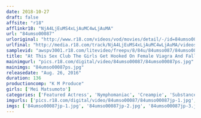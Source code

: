 ```yaml
---
date: 2018-10-27
draft: false
affsite: "r18"
afflinkr18: "NjA4LjEuMS4xLjAuMC4wLjAuMA"
url: "84umso00087"
urloriginal: "http://www.r18.com/videos/vod/movies/detail/-/id=84umso00087"
urlfinal: "http://media.r18.com/track/NjA4LjEuMS4xLjAuMC4wLjAuMA/videos/vod/movies/detail/-/id=84umso00087"
samplevid: "awspv3001.r18.com/litevideo/freepv/8/84u/84umso087/84umso087_dmb_w.mp4"
title: "At This Sex Club The Girls Get Hooked On Female Viagra And Fall Victim To The Disease Of Ecstasy!? They Drool And Hunger For Cock So Much That They Finally Need To Have 2 Cocks Inside At Once Until They Practically Choke And Faint In Ultra Throbbing Creampie Sex! 135 Minutes!! Mei Matsumoto"
mainimgurl: "pics.r18.com/digital/video/84umso00087/84umso00087ps.jpg"
mainimgs: "84umso00087ps.jpg"
releasedate: "Aug. 26, 2016"
duration: 136
productioncomp: "K M Produce"
girls: ['Mei Matsumoto']
categories: ['Featured Actress', 'Nymphomaniac', 'Creampie', 'Substance Use', 'Huge Dick - Large Dick', 'Hi-Def']
imgurls: ['pics.r18.com/digital/video/84umso00087/84umso00087jp-1.jpg', 'pics.r18.com/digital/video/84umso00087/84umso00087jp-2.jpg', 'pics.r18.com/digital/video/84umso00087/84umso00087jp-3.jpg', 'pics.r18.com/digital/video/84umso00087/84umso00087jp-4.jpg', 'pics.r18.com/digital/video/84umso00087/84umso00087jp-5.jpg', 'pics.r18.com/digital/video/84umso00087/84umso00087jp-6.jpg', 'pics.r18.com/digital/video/84umso00087/84umso00087jp-7.jpg', 'pics.r18.com/digital/video/84umso00087/84umso00087jp-8.jpg', 'pics.r18.com/digital/video/84umso00087/84umso00087jp-9.jpg', 'pics.r18.com/digital/video/84umso00087/84umso00087jp-10.jpg', 'pics.r18.com/digital/video/84umso00087/84umso00087jp-11.jpg', 'pics.r18.com/digital/video/84umso00087/84umso00087jp-12.jpg', 'pics.r18.com/digital/video/84umso00087/84umso00087jp-13.jpg', 'pics.r18.com/digital/video/84umso00087/84umso00087jp-14.jpg', 'pics.r18.com/digital/video/84umso00087/84umso00087jp-15.jpg', 'pics.r18.com/digital/video/84umso00087/84umso00087jp-16.jpg', 'pics.r18.com/digital/video/84umso00087/84umso00087jp-17.jpg', 'pics.r18.com/digital/video/84umso00087/84umso00087jp-18.jpg', 'pics.r18.com/digital/video/84umso00087/84umso00087jp-19.jpg', 'pics.r18.com/digital/video/84umso00087/84umso00087jp-20.jpg']
imgs: ['84umso00087jp-1.jpg', '84umso00087jp-2.jpg', '84umso00087jp-3.jpg', '84umso00087jp-4.jpg', '84umso00087jp-5.jpg', '84umso00087jp-6.jpg', '84umso00087jp-7.jpg', '84umso00087jp-8.jpg', '84umso00087jp-9.jpg', '84umso00087jp-10.jpg', '84umso00087jp-11.jpg', '84umso00087jp-12.jpg', '84umso00087jp-13.jpg', '84umso00087jp-14.jpg', '84umso00087jp-15.jpg', '84umso00087jp-16.jpg', '84umso00087jp-17.jpg', '84umso00087jp-18.jpg', '84umso00087jp-19.jpg', '84umso00087jp-20.jpg']
---
```


